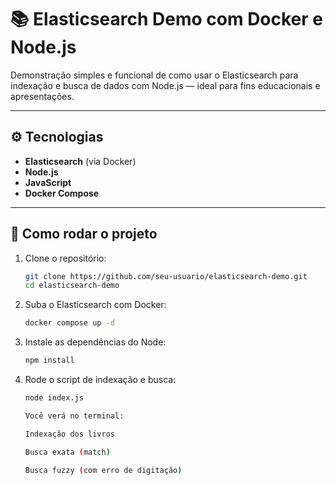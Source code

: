 # 📚 Elasticsearch Demo com Docker e Node.js

Demonstração simples e funcional de como usar o Elasticsearch para indexação e busca de dados com Node.js — ideal para fins educacionais e apresentações.

---

## ⚙️ Tecnologias

- **Elasticsearch** (via Docker)
- **Node.js**
- **JavaScript**
- **Docker Compose**

---

## 🚀 Como rodar o projeto

1. Clone o repositório:
    ```bash
    git clone https://github.com/seu-usuario/elasticsearch-demo.git
    cd elasticsearch-demo

2. Suba o Elasticsearch com Docker:
    ```bash
    docker compose up -d

3. Instale as dependências do Node:
    ```bash
    npm install

4. Rode o script de indexação e busca:
    ```bash
    node index.js

    Você verá no terminal:

    Indexação dos livros

    Busca exata (match)

    Busca fuzzy (com erro de digitação)